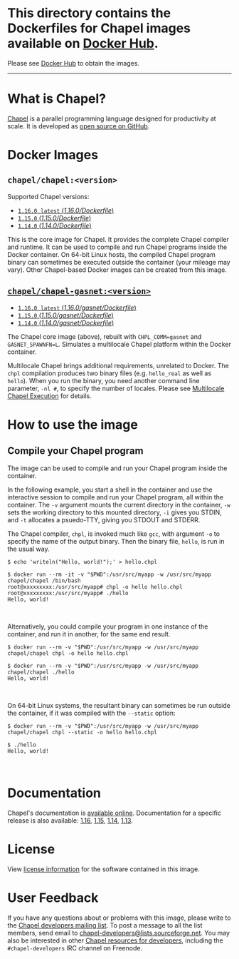 #  This directory contains the Dockerfiles for Chapel images available on [Docker Hub](https://hub.docker.com/r/chapel/).
   Please see [Docker Hub](https://hub.docker.com/r/chapel/) to obtain the images.

---

# What is Chapel?

[Chapel](https://chapel-lang.org/) is a parallel programming language designed for productivity at scale. It is developed as [open source on GitHub](https://github.com/chapel-lang/chapel/).

# Docker Images

## `chapel/chapel:<version>`
Supported Chapel versions:
* [`1.16.0`, `latest` (_1.16.0/Dockerfile_)](https://github.com/chapel-lang/chapel/blob/master/util/dockerfiles/1.16.0/Dockerfile/)
* [`1.15.0` (_1.15.0/Dockerfile_)](https://github.com/chapel-lang/chapel/blob/master/util/dockerfiles/1.15.0/Dockerfile/)
* [`1.14.0` (_1.14.0/Dockerfile_)](https://github.com/chapel-lang/chapel/blob/master/util/dockerfiles/1.14.0/Dockerfile/)

This is the core image for Chapel. It provides the complete Chapel compiler and runtime.  It can be used to compile and run Chapel programs inside the Docker container. On 64-bit Linux hosts, the compiled Chapel program binary can sometimes be executed outside the container (your mileage may vary). Other Chapel-based Docker images can be created from this image.

## [`chapel/chapel-gasnet:<version>`](https://hub.docker.com/r/chapel/chapel-gasnet/)

* [`1.16.0`, `latest` (_1.16.0/gasnet/Dockerfile_)](https://github.com/chapel-lang/chapel/blob/master/util/dockerfiles/1.16.0/gasnet/Dockerfile/)
* [`1.15.0` (_1.15.0/gasnet/Dockerfile_)](https://github.com/chapel-lang/chapel/blob/master/util/dockerfiles/1.15.0/gasnet/Dockerfile/)
* [`1.14.0` (_1.14.0/gasnet/Dockerfile_)](https://github.com/chapel-lang/chapel/blob/master/util/dockerfiles/1.14.0/gasnet/Dockerfile/)

The Chapel core image (above), rebuilt with `CHPL_COMM=gasnet` and `GASNET_SPAWNFN=L`. Simulates a multilocale Chapel platform within the Docker container.

Multilocale Chapel brings additional requirements, unrelated to Docker. The `chpl` compilation produces two binary files (e.g. `hello_real` as well as `hello`). When you run the binary, you need another command line parameter, `-nl #`, to specify the number of locales. Please see [Multilocale Chapel Execution](https://chapel-lang.org/docs/latest/usingchapel/multilocale.html) for details.

# How to use the image

## Compile your Chapel program

The image can be used to compile and run your Chapel program inside the container.

In the following example, you start a shell in the container and use the interactive session to compile and run your Chapel program, all within the container. The `-v` argument mounts the current directory in the container, `-w` sets the working directory to this mounted directory, `-i` gives you STDIN, and `-t` allocates a psuedo-TTY, giving you STDOUT and STDERR. 

The Chapel compiler, `chpl`, is invoked much like `gcc`, with argument `-o` to specify the name of the output binary. Then the binary file, `hello`, is run in the usual way.

```
$ echo 'writeln("Hello, world!");' > hello.chpl

$ docker run --rm -it -v "$PWD":/usr/src/myapp -w /usr/src/myapp chapel/chapel /bin/bash
root@xxxxxxxxx:/usr/src/myapp# chpl -o hello hello.chpl
root@xxxxxxxxx:/usr/src/myapp# ./hello
Hello, world!
```
&nbsp;

Alternatively, you could compile your program in one instance of the container, and run it in another, for the same end result. 
```
$ docker run --rm -v "$PWD":/usr/src/myapp -w /usr/src/myapp chapel/chapel chpl -o hello hello.chpl

$ docker run --rm -v "$PWD":/usr/src/myapp -w /usr/src/myapp chapel/chapel ./hello
Hello, world!
```
&nbsp;

On 64-bit Linux systems, the resultant binary can sometimes be run outside the container, if it was compiled with the `--static` option:
```
$ docker run --rm -v "$PWD":/usr/src/myapp -w /usr/src/myapp chapel/chapel chpl --static -o hello hello.chpl

$ ./hello
Hello, world!
```
&nbsp;

# Documentation

Chapel's documentation is [available online](https://chapel-lang.org/docs/latest/).
Documentation for a specific release is also available: [1.16](https://chapel-lang.org/docs/1.16/), [1.15](https://chapel-lang.org/docs/1.15/), [1.14](https://chapel-lang.org/docs/1.14/), [1.13](https://chapel-lang.org/docs/1.13/).

# License

View [license information](https://chapel-lang.org/license.html) for the software contained in this image.

# User Feedback

If you have any questions about or problems with this image, please write to the [Chapel developers mailing list](https://lists.sourceforge.net/lists/listinfo/chapel-developers). To post a message to all the list members, send email to [chapel-developers@lists.sourceforge.net](mailto:chapel-developers@lists.sourceforge.net). You may also be interested in other [Chapel resources for developers](https://chapel-lang.org/developers.html), including the `#chapel-developers` IRC channel on Freenode.
